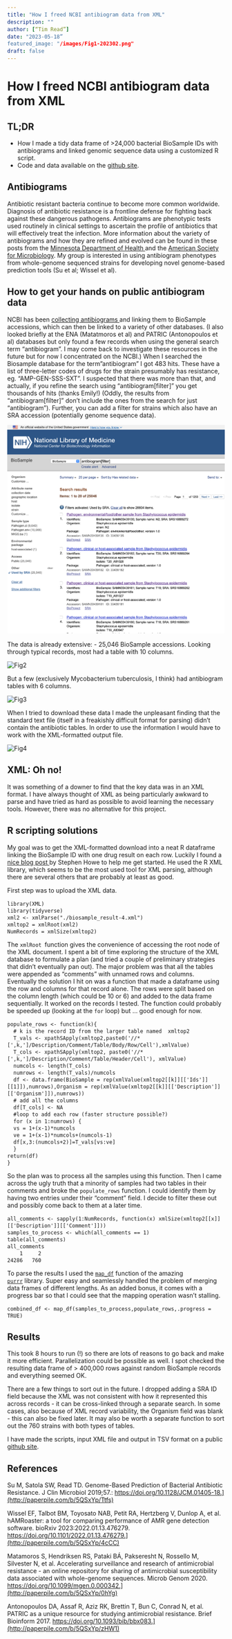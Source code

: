 ```yaml
---
title: "How I freed NCBI antibiogram data from XML" 
description: ""
author: [“Tim Read”]
date: "2023-05-18”
featured_image: "/images/Fig1-202302.png"
draft: false
---
```


# How I freed NCBI antibiogram data from XML


## TL;DR


* How I made a tidy data frame of >24,000 bacterial BioSample IDs with antibiograms and linked genomic sequence data using a customized R script.
* Code and data available on the [github site](https://github.com/Read-Lab-Confederation/antibiograms/blob/main/README.md).


## Antibiograms

Antibiotic resistant bacteria continue to become more common worldwide.  Diagnosis of antibiotic resistance is a frontline defense for fighting back against these dangerous pathogens.  Antibiograms are phenotypic tests used routinely in clinical settings to ascertain the profile of antibiotics that will effectively treat the infection.  More information about the variety of antibiograms and how they are refined and evolved can be found in these posts from the [Minnesota Department of Health ](https://www.health.state.mn.us/diseases/antibioticresistance/abx/antibiograms.pdf)and the [American Society for Microbiology](https://asm.org/Articles/2022/February/Updating-Breakpoints-in-Antimicrobial-Susceptibili).  My group is interested in using antibiogram phenotypes from whole-genome sequenced strains for developing novel genome-based prediction tools (Su et al; Wissel et al).


## How to get your hands on public antibiogram data 

NCBI has been [collecting antibiograms ](https://www.ncbi.nlm.nih.gov/biosample/docs/antibiogram/)and linking them to BioSample accessions, which can then be linked to a variety of other databases.  (I also looked briefly at the ENA (Matatmoros et al) and PATRIC (Antonopoulos et al) databases but only found a few records when using the general search term “antibiogram”. I may come back to investigate  these resources in the future but for now I concentrated on the NCBI.)  When I searched the Biosample database for the term”antibiogram” I got 483 hits.  These have a list of three-letter codes of drugs for the strain presumably has resistance, eg. “AMP-GEN-SSS-SXT”.  I suspected that there was more than that, and actually, if you refine the search using “antibiogram[filter]” you get thousands of hits (thanks Emily!) (Oddly, the results from “antibiogram[filter]” don’t include the ones from the search for just “antibiogram”).  Further, you can add a filter for strains which also have an SRA accession (potentially genome sequence data).  


![Fig1](/images/Fig1-202302.png)

The data is already extensive: - 25,046 BioSample accessions.  Looking through typical records, most had a table with 10 columns.

![Fig2](/images/Fig2-202302.png)

But a few (exclusively Mycobacterium tuberculosis, I think) had antibiogram tables with 6 columns.

![Fig3](/images/Fig3-202302.png)

When I tried to download these data I made the unpleasant finding that the standard text file (itself in a freakishly difficult format for parsing) didn’t contain the antibiotic tables.  In order to use the information I would have to work with the XML-formatted output file.

![Fig4](/images/Fig4-202302.png) 

## XML: Oh no!

It was something of a downer to find that the key data was in an XML format. I have always thought of XML as being particularly awkward to parse and have tried as hard as possible to avoid learning the necessary tools.  However, there was no alternative for this project.


## R scripting solutions

My goal was to get the XML-formatted download into a neat R dataframe linking the BioSample ID with one drug result on each row. Luckily I found a [nice blog post ](https://rstudio-pubs-static.s3.amazonaws.com/499292_d6edbb19b08f456097333fbf9443f9b7.html)by Stephen Howe  to help me get started.  He used the R XML library, which seems to be the most used tool for XML parsing, although there are several others that are probably at least as good.

First step was to upload the XML data.


```
library(XML)
library(tidyverse)
xml2 <- xmlParse("./biosample_result-4.xml")
xmltop2 = xmlRoot(xml2)
NumRecords = xmlSize(xmltop2)
```


The `xmlRoot `function gives the convenience of accessing the root node of the XML document.  I spent a bit of time exploring the structure of the XML database to formulate a plan (and tried a couple of preliminary strategies that didn’t eventually pan out). The major problem was that all the tables were appended as “comments” with unnamed rows and columns.  Eventually the solution I hit on was a function that made a dataframe using the row and columns for that record alone. The rows were split based on the column length (which could be 10 or 6) and added to the data frame sequentially.  It worked on the records I tested.  The function could probably be speeded up (looking at the `for` loop) but … good enough for now.


```
populate_rows <- function(k){
  # k is the record ID from the larger table named  xmltop2
  T_vals <- xpathSApply(xmltop2,paste0('//*[',k,']/Description/Comment/Table/Body/Row/Cell'),xmlValue)
  T_cols <- xpathSApply(xmltop2, paste0('//*[',k,']/Description/Comment/Table/Header/Cell'), xmlValue)
  numcols <- length(T_cols)
  numrows <- length(T_vals)/numcols
  df <- data.frame(BioSample = rep(xmlValue(xmltop2[[k]][['Ids']][[1]]),numrows),Organism = rep(xmlValue(xmltop2[[k]][['Description']][['Organism']]),numrows))   
  # add all the columns
  df[T_cols] <- NA
  #loop to add each row (faster structure possible?)
  for (x in 1:numrows) {
  vs = 1+(x-1)*numcols
  ve = 1+(x-1)*numcols+(numcols-1)
  df[x,3:(numcols+2)]=T_vals[vs:ve]
  }
return(df)
}
```


So the plan was to process all the samples using this function.  Then  I came across the ugly truth that a minority of samples had two tables in their comments and broke the `populate_rows` function. I could identify them by having two entries under their “comment” field.  I decide to filter these out and possibly come back to them at a later time.


```
all_comments <- sapply(1:NumRecords, function(x) xmlSize(xmltop2[[x]][['Description']][['Comment']]))
samples_to_process <- which(all_comments == 1)
table(all_comments)
all_comments
    1     2 
24286   760
```


To parse the results I used the <code>[map_df](https://purrr.tidyverse.org)</code> function of the amazing<code><span style="text-decoration:underline;"> purrr</span></code> library.  Super easy and seamlessly handled the problem of merging data frames of different lengths.  As an added bonus, it comes with a progress bar so that I could see that the mapping operation wasn’t stalling.


```
combined_df <- map_df(samples_to_process,populate_rows,.progress = TRUE)
```



## Results

This took 8 hours to run (!) so there are lots of reasons to go back and make it more efficient.  Parallelization could be possible as well.  I spot checked the resulting data frame of > 400,000 rows against random BioSample records and everything seemed OK. 

There are a few things to sort out in the future.  I dropped adding a SRA ID field because the XML was not consistent with how it represented this across records - it can be cross-linked through a separate search.  In some cases, also because of XML record variability, the Organism field was blank - this can also be fixed later.  It may also be worth a separate function to sort out the 760 strains with both types of tables.

I have made the scripts, input XML file and output in TSV format on a public [github site](https://github.com/Read-Lab-Confederation/antibiograms/blob/main/README.md).


## References


Su M, Satola SW, Read TD. Genome-Based Prediction of Bacterial Antibiotic Resistance. J Clin Microbiol 2019;57.: https://doi.org/10.1128/JCM.01405-18.](http://paperpile.com/b/5QSxYp/Ttfs)


Wissel EF, Talbot BM, Toyosato NAB, Petit RA, Hertzberg V, Dunlop A, et al. hAMRoaster: a tool for comparing performance of AMR gene detection software. bioRxiv 2023:2022.01.13.476279. https://doi.org/10.1101/2022.01.13.476279.](http://paperpile.com/b/5QSxYp/4cCC)


Matamoros S, Hendriksen RS, Pataki BÁ, Pakseresht N, Rossello M, Silvester N, et al. Accelerating surveillance and research of antimicrobial resistance - an online repository for sharing of antimicrobial susceptibility data associated with whole-genome sequences. Microb Genom 2020. https://doi.org/10.1099/mgen.0.000342.](http://paperpile.com/b/5QSxYp/0hYg)


Antonopoulos DA, Assaf R, Aziz RK, Brettin T, Bun C, Conrad N, et al. PATRIC as a unique resource for studying antimicrobial resistance. Brief Bioinform 2017. https://doi.org/10.1093/bib/bbx083.](http://paperpile.com/b/5QSxYp/zHW1)

